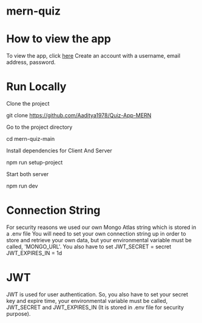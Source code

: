 # mern-quiz

# How to view the app
To view the app, click [here](https://quiz-app-81g0.onrender.com)
Create an account with a username, email address, password. 

# Run Locally
Clone the project

  git clone https://github.com/Aaditya1978/Quiz-App-MERN
  
Go to the project directory

  cd mern-quiz-main

Install dependencies for Client And Server

  npm run setup-project

Start both server 

  npm run dev

# Connection String
For security reasons we used our own Mongo Atlas string which is stored in a .env file 
You will need to set your own connection string up in order to store and retrieve your own data, but your environmental variable must be called, 'MONGO_URL'.
You also have to set JWT_SECRET = secret
JWT_EXPIRES_IN = 1d

# JWT
JWT is used for user authentication.
So, you also have to set your secret key and expire time, your environmental variable must be called, JWT_SECRET and JWT_EXPIRES_IN (It is stored in .env file for security purpose).
